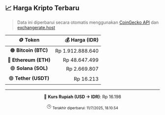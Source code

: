 

<!-- HARGA_KRIPTO -->
## 📈 Harga Kripto Terbaru

> Data ini diperbarui secara otomatis menggunakan [CoinGecko API](https://www.coingecko.com/) dan [exchangerate.host](https://exchangerate.host/)

<div align="center">

| 🪙 Token | 💰 Harga (IDR) |
|:------:|---------------:|
| 🟠 **Bitcoin (BTC)**   | Rp 1.912.888.640 |
| 🔵 **Ethereum (ETH)**  | Rp 48.647.499 |
| 🟣 **Solana (SOL)**    | Rp 2.669.807 |
| 🟢 **Tether (USDT)**   | Rp 16.213 |

---

💱 **Kurs Rupiah (USD → IDR)**: Rp 16.198

🕒 <sub>Terakhir diperbarui: 11/7/2025, 18.10.54</sub>

</div>
<!-- /HARGA_KRIPTO -->